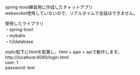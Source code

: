 spring-boot練習用に作成したチャットアプリ  
websocket使用していないので、リアルタイムで会話はできません。  
  
使用したライブラリ  
・spring-boot  
・mybatis  
・h2database  
  
static配下にhtmlを配置し、html + ajax + apiで動作します。  
http://localhost:8080/login.html  
user: 1  
password: test  
